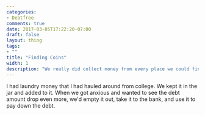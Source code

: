 ```yaml
---
categories:
- Debtfree
comments: true
date: 2017-03-05T17:22:20-07:00
draft: false
layout: thing
tags:
- ""
title: "Finding Coins"
width: 1
description: "We really did collect money from every place we could find it."
---
```


I had laundry money that I had hauled around from college.  We kept it in the jar and added to it.  When we got anxious and wanted to see the debt amount drop even more, we'd empty it out, take it to the bank, and use it to pay down the debt.

